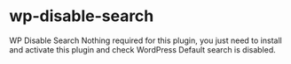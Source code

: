 # wp-disable-search
WP Disable Search Nothing required for this plugin, you just need to install and activate this plugin and check WordPress Default search is disabled.
